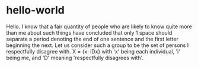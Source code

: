 # hello-world

Hello.  I know that a fair quantity of people who are likely to know quite more than me about such things have concluded that only 1 space should separate a period denoting the end of one sentence and the first letter beginning the next.  Let us consider such a group to be the set of persons I respectfully disagree with.  X = {x: iDx} with 'x' being each individual, 'i' being me, and 'D' meaning 'respectfully disagrees with'.
